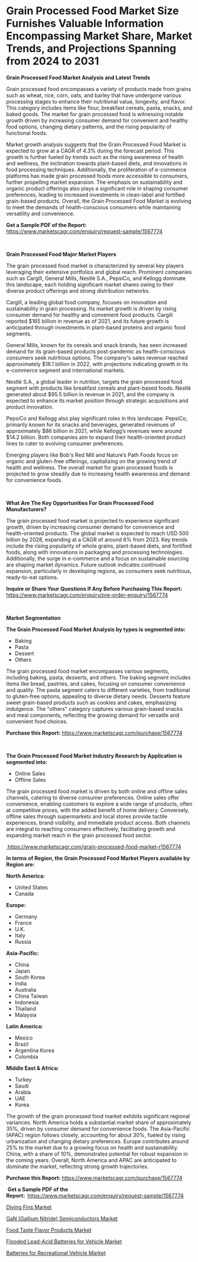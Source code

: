 <p><h1>Grain Processed Food Market Size Furnishes Valuable Information Encompassing Market Share, Market Trends, and Projections Spanning from 2024 to 2031</h1></p><p><strong>Grain Processed Food Market Analysis and Latest Trends</strong></p>
<p><p>Grain processed food encompasses a variety of products made from grains such as wheat, rice, corn, oats, and barley that have undergone various processing stages to enhance their nutritional value, longevity, and flavor. This category includes items like flour, breakfast cereals, pasta, snacks, and baked goods. The market for grain processed food is witnessing notable growth driven by increasing consumer demand for convenient and healthy food options, changing dietary patterns, and the rising popularity of functional foods.</p><p>Market growth analysis suggests that the Grain Processed Food Market is expected to grow at a CAGR of 4.3% during the forecast period. This growth is further fueled by trends such as the rising awareness of health and wellness, the inclination towards plant-based diets, and innovations in food processing techniques. Additionally, the proliferation of e-commerce platforms has made grain processed foods more accessible to consumers, further propelling market expansion. The emphasis on sustainability and organic product offerings also plays a significant role in shaping consumer preferences, leading to increased investments in clean-label and fortified grain-based products. Overall, the Grain Processed Food Market is evolving to meet the demands of health-conscious consumers while maintaining versatility and convenience.</p></p>
<p><strong>Get a Sample PDF of the Report:&nbsp;</strong> <a href="https://www.marketscagr.com/enquiry/request-sample/1567774">https://www.marketscagr.com/enquiry/request-sample/1567774</a></p>
<p>&nbsp;</p>
<p><strong>Grain Processed Food Major Market Players</strong></p>
<p><p>The grain processed food market is characterized by several key players leveraging their extensive portfolios and global reach. Prominent companies such as Cargill, General Mills, Nestlé S.A., PepsiCo, and Kellogg dominate this landscape, each holding significant market shares owing to their diverse product offerings and strong distribution networks.</p><p>Cargill, a leading global food company, focuses on innovation and sustainability in grain processing. Its market growth is driven by rising consumer demand for healthy and convenient food products. Cargill reported $165 billion in revenue as of 2021, and its future growth is anticipated through investments in plant-based proteins and organic food segments.</p><p>General Mills, known for its cereals and snack brands, has seen increased demand for its grain-based products post-pandemic as health-conscious consumers seek nutritious options. The company's sales revenue reached approximately $18.1 billion in 2022, with projections indicating growth in its e-commerce segment and international markets.</p><p>Nestlé S.A., a global leader in nutrition, targets the grain processed food segment with products like breakfast cereals and plant-based foods. Nestlé generated about $95.5 billion in revenue in 2021, and the company is expected to enhance its market position through strategic acquisitions and product innovation.</p><p>PepsiCo and Kellogg also play significant roles in this landscape. PepsiCo, primarily known for its snacks and beverages, generated revenues of approximately $86 billion in 2021, while Kellogg’s revenues were around $14.2 billion. Both companies aim to expand their health-oriented product lines to cater to evolving consumer preferences.</p><p>Emerging players like Bob's Red Mill and Nature’s Path Foods focus on organic and gluten-free offerings, capitalizing on the growing trend of health and wellness. The overall market for grain processed foods is projected to grow steadily due to increasing health awareness and demand for convenience foods.</p></p>
<p>&nbsp;</p>
<p><strong>What Are The Key Opportunities For Grain Processed Food Manufacturers?</strong></p>
<p><p>The grain processed food market is projected to experience significant growth, driven by increasing consumer demand for convenience and health-oriented products. The global market is expected to reach USD 500 billion by 2028, expanding at a CAGR of around 6% from 2023. Key trends include the rising popularity of whole grains, plant-based diets, and fortified foods, along with innovations in packaging and processing technologies. Additionally, the surge in e-commerce and a focus on sustainable sourcing are shaping market dynamics. Future outlook indicates continued expansion, particularly in developing regions, as consumers seek nutritious, ready-to-eat options.</p></p>
<p><strong>Inquire or Share Your Questions If Any Before Purchasing This Report:</strong> <a href="https://www.marketscagr.com/enquiry/pre-order-enquiry/1567774">https://www.marketscagr.com/enquiry/pre-order-enquiry/1567774</a></p>
<p>&nbsp;</p>
<p><strong>Market Segmentation</strong></p>
<p><strong>The Grain Processed Food Market Analysis by types is segmented into:</strong></p>
<p><ul><li>Baking</li><li>Pasta</li><li>Dessert</li><li>Others</li></ul></p>
<p><p>The grain processed food market encompasses various segments, including baking, pasta, desserts, and others. The baking segment includes items like bread, pastries, and cakes, focusing on consumer convenience and quality. The pasta segment caters to different varieties, from traditional to gluten-free options, appealing to diverse dietary needs. Desserts feature sweet grain-based products such as cookies and cakes, emphasizing indulgence. The "others" category captures various grain-based snacks and meal components, reflecting the growing demand for versatile and convenient food choices.</p></p>
<p><strong>Purchase this Report:&nbsp;</strong><a href="https://www.marketscagr.com/purchase/1567774">https://www.marketscagr.com/purchase/1567774</a></p>
<p>&nbsp;</p>
<p><strong>The Grain Processed Food Market Industry Research by Application is segmented into:</strong></p>
<p><ul><li>Online Sales</li><li>Offline Sales</li></ul></p>
<p><p>The grain processed food market is driven by both online and offline sales channels, catering to diverse consumer preferences. Online sales offer convenience, enabling customers to explore a wide range of products, often at competitive prices, with the added benefit of home delivery. Conversely, offline sales through supermarkets and local stores provide tactile experiences, brand visibility, and immediate product access. Both channels are integral to reaching consumers effectively, facilitating growth and expanding market reach in the grain processed food sector.</p></p>
<p><a href="https://www.marketscagr.com/grain-processed-food-market-r1567774">&nbsp;https://www.marketscagr.com/grain-processed-food-market-r1567774</a></p>
<p><strong>In terms of Region, the Grain Processed Food Market Players available by Region are:</strong></p>
<p>
    <p> <strong> North America: </strong>
        <ul>
            <li>United States</li>
            <li>Canada</li>
        </ul>
        </p> 
    <p> <strong> Europe: </strong>
        <ul>
            <li>Germany</li>
            <li>France</li>
            <li>U.K.</li>
            <li>Italy</li>
            <li>Russia</li>
        </ul>
        </p> 
    <p> <strong> Asia-Pacific: </strong>
        <ul>
            <li>China</li>
            <li>Japan</li>
            <li>South Korea</li>
            <li>India</li>
            <li>Australia</li>
            <li>China Taiwan</li>
            <li>Indonesia</li>
            <li>Thailand</li>
            <li>Malaysia</li>
        </ul>
        </p> 
    <p> <strong> Latin America: </strong>
        <ul>
            <li>Mexico</li>
            <li>Brazil</li>
            <li>Argentina Korea</li>
            <li>Colombia</li>
        </ul>
        </p> 
    <p> <strong> Middle East & Africa: </strong>
        <ul>
            <li>Turkey</li>
            <li>Saudi</li>
            <li>Arabia</li>
            <li>UAE</li>
            <li>Korea</li>
        </ul>
    </p>
    </p>
<p><p>The growth of the grain processed food market exhibits significant regional variances. North America holds a substantial market share of approximately 35%, driven by consumer demand for convenience foods. The Asia-Pacific (APAC) region follows closely, accounting for about 30%, fueled by rising urbanization and changing dietary preferences. Europe contributes around 25% to the market due to a growing focus on health and sustainability. China, with a share of 10%, demonstrates potential for robust expansion in the coming years. Overall, North America and APAC are anticipated to dominate the market, reflecting strong growth trajectories.</p></p>
<p><strong>Purchase this Report: </strong><a href="https://www.marketscagr.com/purchase/1567774">https://www.marketscagr.com/purchase/1567774</a></p>
<p>&nbsp;<strong>Get a Sample PDF of the Report:&nbsp;&nbsp;</strong><a href="https://www.marketscagr.com/enquiry/request-sample/1567774">https://www.marketscagr.com/enquiry/request-sample/1567774</a></p>
<p><strong></strong></p>
<p><p><a href="https://www.linkedin.com/pulse/global-diving-fins-industry-types-applications-market-players-vnpqf?trackingId=5wzq%2FyhlR%2Fa1eusokjqMAw%3D%3D">Diving Fins Market</a></p><p><a href="https://issuu.com/reportprime-2/docs/gan-gallium-nitride-semiconductors-_cb4b2fd8dcaab5">GaN (Gallium Nitride) Semiconductors Market</a></p><p><a href="https://github.com/lylyparadise/Market-Research-Report-List-5/blob/main/food-taste-flavor-products-market.md">Food Taste Flavor Products Market</a></p><p><a href="https://medium.com/@claudekluttzyvh/global-flooded-lead-acid-batteries-for-vehicle-market-status-2024-2031-and-forecast-by-region-475babe0117d?postPublishedType=repub">Flooded Lead-Acid Batteries for Vehicle Market</a></p><p><a href="https://medium.com/@claudekluttzyvh/analyzing-key-drivers-in-the-batteries-for-recreational-vehicle-market-market-trends-and-future-b37dac36adb7?postPublishedType=repub">Batteries for Recreational Vehicle Market</a></p></p>